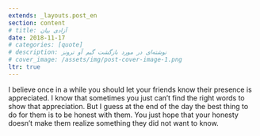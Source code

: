 ```yaml
---
extends: _layouts.post_en
section: content
# title: آزادی بیان
date: 2018-11-17
# categories: [quote]
# description: نوشته‌ای در مورد بازگشت گیم آو ترونز
# cover_image: /assets/img/post-cover-image-1.png
ltr: true
---
```


I believe once in a while you should let your friends know their presence is appreciated. I know that sometimes you just can’t find the right words to show that appreciation. But I guess at the end of the day the best thing to do for them is to be honest with them. You just hope that your honesty doesn’t make them realize something they did not want to know.